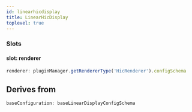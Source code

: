```yaml
---
id: linearhicdisplay
title: LinearHicDisplay
toplevel: true
---
```


### Slots

#### slot: renderer

```js
renderer: pluginManager.getRendererType('HicRenderer').configSchema
```

## Derives from

```js
baseConfiguration: baseLinearDisplayConfigSchema
```
